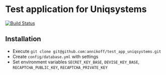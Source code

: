 # Test application for Uniqsystems
[![Build Status](https://travis-ci.org/annikoff/test_app_uniqsystems.svg?branch=master)](https://travis-ci.org/annikoff/test_app_uniqsystems)

## Installation
- Execute `git clone git@github.com:annikoff/test_app_uniqsystems.git` 
- Create `config/database.yml` with settings
- Set environment variables `SECRET_KEY_BASE`, `DEVISE_KEY_BASE`, `RECAPTCHA_PUBLIC_KEY`, `RECAPTCHA_PRIVATE_KEY`
